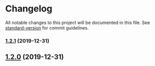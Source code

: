 # Changelog

All notable changes to this project will be documented in this file. See [standard-version](https://github.com/conventional-changelog/standard-version) for commit guidelines.

### [1.2.1](https://github.com/HeiLiu/gitHook/compare/v1.2.0...v1.2.1) (2019-12-31)

## [1.2.0](https://github.com/HeiLiu/gitHook/compare/v1.1.0...v1.2.0) (2019-12-31)
